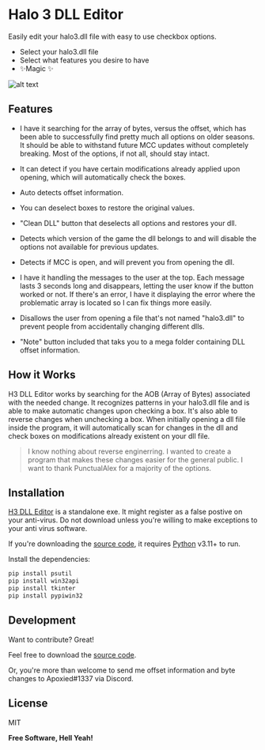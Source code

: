 # Halo 3 DLL Editor

Easily edit your halo3.dll file with easy to use checkbox options.

- Select your halo3.dll file
- Select what features you desire to have
- ✨Magic ✨

![alt text](https://imgur.com/io3aWJg.png)

## Features

- I have it searching for the array of bytes, versus the offset, which has been able to successfully find pretty much all options on older seasons. It should be able to withstand future MCC updates without completely breaking. Most of the options, if not all, should stay intact.

- It can detect if you have certain modifications already applied upon opening, which will automatically check the boxes.
- Auto detects offset information.
- You can deselect boxes to restore the original values.
- "Clean DLL" button that deselects all options and restores your dll.
- Detects which version of the game the dll belongs to and will disable the options not available for previous updates.
- Detects if MCC is open, and will prevent you from opening the dll.
- I have it handling the messages to the user at the top. Each message lasts 3 seconds long and disappears, letting the user know if the button worked or not. If there's an error, I have it displaying the error where the problematic array is located so I can fix things more easily.
- Disallows the user from opening a file that's not named "halo3.dll" to prevent people from accidentally changing different dlls.
- "Note" button included that taks you to a mega folder containing DLL offset information.

## How it Works
H3 DLL Editor works by searching for the AOB (Array of Bytes) associated with the needed change. It recognizes patterns in your halo3.dll file and is able to make automatic changes upon checking a box. It's also able to reverse changes when unchecking a box. When initially opening a dll file inside the program, it will automatically scan for changes in the dll and check boxes on modifications already existent on your dll file.

> I know nothing about reverse enginerring.
> I wanted to create a program that makes these 
> changes easier for the general public. I want to
> thank PunctualAlex for a majority of the options.

## Installation

[H3 DLL Editor](https://github.com/Apoxied/Halo-3-DLL-Editor/releases/tag/Halo) is a standalone exe. It might register as a false postive on your anti-virus. Do not download unless you're willing to make exceptions to your anti virus software.

If you're downloading the [source code](https://github.com/Apoxied/Halo-3-DLL-Editor/blob/master/main.py), it requires [Python](https://www.python.org/downloads/) v3.11+ to run.

Install the dependencies:

```sh
pip install psutil
pip install win32api
pip install tkinter
pip install pypiwin32
```

## Development

Want to contribute? Great!

Feel free to download the [source code](https://github.com/Apoxied/Halo-3-DLL-Editor/blob/master/main.py).

Or, you're more than welcome to send me offset information and byte changes to Apoxied#1337 via Discord.


## License

MIT

**Free Software, Hell Yeah!**
